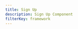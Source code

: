 ```yaml
---
title: Sign Up
description: Sign Up Component
filterKey: framework
---
```


<amplify-sign-up></amplify-sign-up>

<ui-component-props tag="amplify-sign-up"></ui-component-props>
